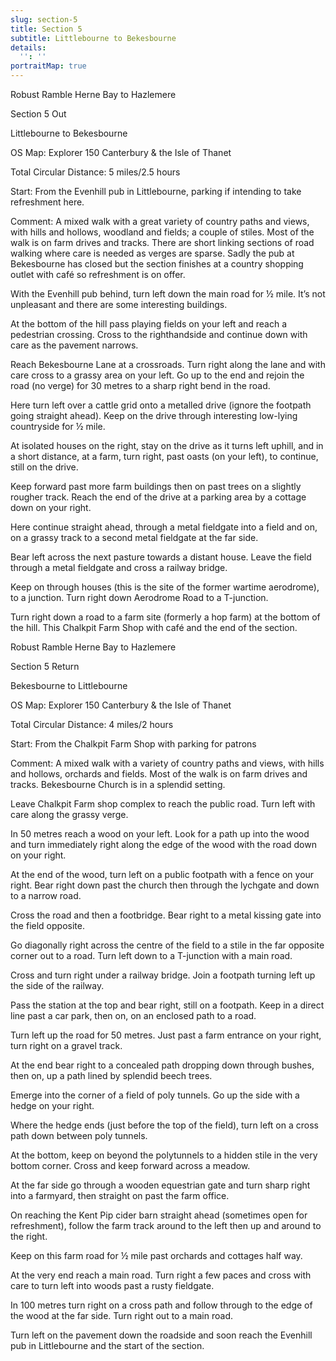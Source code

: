 ```yaml
---
slug: section-5
title: Section 5
subtitle: Littlebourne to Bekesbourne
details:
  '': ''
portraitMap: true
---
```

Robust Ramble Herne Bay to Hazlemere

Section 5 Out

Littlebourne to Bekesbourne

OS Map: Explorer 150 Canterbury & the Isle of Thanet

Total Circular Distance: 5 miles/2.5 hours

Start: From the Evenhill pub in Littlebourne, parking if intending to take refreshment here.

Comment: A mixed walk with a great variety of country paths and views, with hills and hollows, woodland and fields; a couple of stiles. Most of the walk is on farm drives and tracks. There are short linking sections of road walking where care is needed as verges are sparse. Sadly the pub at Bekesbourne has closed but the section finishes at a country shopping outlet with café so refreshment is on offer.

With the Evenhill pub behind, turn left down the main road for ½ mile. It’s not unpleasant and there are some interesting buildings.

At the bottom of the hill pass playing fields on your left and reach a pedestrian crossing. Cross to the righthandside and continue down with care as the pavement narrows.

Reach Bekesbourne Lane at a crossroads. Turn right along the lane and with care cross to a grassy area on your left. Go up to the end and rejoin the road (no verge) for 30 metres to a sharp right bend in the road.

Here turn left over a cattle grid onto a metalled drive (ignore the footpath going straight ahead). Keep on the drive through interesting low-lying countryside for ½ mile.

At isolated houses on the right, stay on the drive as it turns left uphill, and in a short distance, at a farm, turn right, past oasts (on your left), to continue, still on the drive.

Keep forward past more farm buildings then on past trees on a slightly rougher track. Reach the end of the drive at a parking area by a cottage down on your right.

Here continue straight ahead, through a metal fieldgate into a field and on, on a grassy track to a second metal fieldgate at the far side.

Bear left across the next pasture towards a distant house. Leave the field through a metal fieldgate and cross a railway bridge.

Keep on through houses (this is the site of the former wartime aerodrome), to a junction. Turn right down Aerodrome Road to a T-junction.

Turn right down a road to a farm site (formerly a hop farm) at the bottom of the hill. This Chalkpit Farm Shop with café and the end of the section.

Robust Ramble Herne Bay to Hazlemere

Section 5 Return

Bekesbourne to Littlebourne

OS Map: Explorer 150 Canterbury & the Isle of Thanet

Total Circular Distance: 4 miles/2 hours

Start: From the Chalkpit Farm Shop with parking for patrons

Comment: A mixed walk with a variety of country paths and views, with hills and hollows, orchards and fields. Most of the walk is on farm drives and tracks. Bekesbourne Church is in a splendid setting.

Leave Chalkpit Farm shop complex to reach the public road. Turn left with care along the grassy verge.

In 50 metres reach a wood on your left. Look for a path up into the wood and turn immediately right along the edge of the wood with the road down on your right.

At the end of the wood, turn left on a public footpath with a fence on your right. Bear right down past the church then through the lychgate and down to a narrow road.

Cross the road and then a footbridge. Bear right to a metal kissing gate into the field opposite.

Go diagonally right across the centre of the field to a stile in the far opposite corner out to a road. Turn left down to a T-junction with a main road.

Cross and turn right under a railway bridge. Join a footpath turning left up the side of the railway.

Pass the station at the top and bear right, still on a footpath. Keep in a direct line past a car park, then on, on an enclosed path to a road.

Turn left up the road for 50 metres. Just past a farm entrance on your right, turn right on a gravel track.

At the end bear right to a concealed path dropping down through bushes, then on, up a path lined by splendid beech trees.

Emerge into the corner of a field of poly tunnels. Go up the side with a hedge on your right.

Where the hedge ends (just before the top of the field), turn left on a cross path down between poly tunnels.

At the bottom, keep on beyond the polytunnels to a hidden stile in the very bottom corner. Cross and keep forward across a meadow.

At the far side go through a wooden equestrian gate and turn sharp right into a farmyard, then straight on past the farm office.

On reaching the Kent Pip cider barn straight ahead (sometimes open for refreshment), follow the farm track around to the left then up and around to the right.

Keep on this farm road for ½ mile past orchards and cottages half way.

At the very end reach a main road. Turn right a few paces and cross with care to turn left into woods past a rusty fieldgate.

In 100 metres turn right on a cross path and follow through to the edge of the wood at the far side. Turn right out to a main road.

Turn left on the pavement down the roadside and soon reach the Evenhill pub in Littlebourne and the start of the section.
